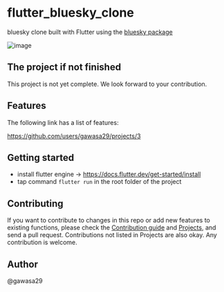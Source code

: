 # flutter_bluesky_clone

bluesky clone built with Flutter using the [bluesky package ](https://pub.dev/packages/bluesky)

![image](https://github.com/gawasa29/flutter_bluesky_clone/assets/61944230/4d35208d-f9f7-4692-8808-68d66faef481)

##  The project if not finished

This project is not yet complete. We look forward to your contribution.

##  Features

The following link has a list of features:

https://github.com/users/gawasa29/projects/3

## Getting started

- install flutter engine -> https://docs.flutter.dev/get-started/install
- tap command `flutter run` in the root folder of the project
  

## Contributing

If you want to contribute to changes in this repo or add new features to existing functions, please check the [Contribution guide](https://github.com/gawasa29/flutter_bluesky_clone/blob/main/CONTRIBUTING.md)
and [Projects](https://github.com/users/gawasa29/projects/3/views/1), and send a pull request. Contributions not listed in Projects are also okay. Any contribution is welcome.

## Author

@gawasa29










